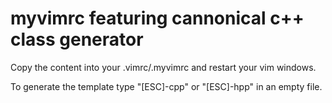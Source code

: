 # myvimrc featuring cannonical c++ class generator

Copy the content into your .vimrc/.myvimrc and restart your vim windows.

To generate the template type "[ESC]-cpp" or "[ESC]-hpp" in an empty file.
